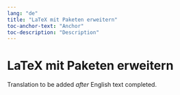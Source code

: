```yaml
---
lang: "de"
title: "LaTeX mit Paketen erweitern"
toc-anchor-text: "Anchor"
toc-description: "Description"
---
```


# LaTeX mit Paketen erweitern

Translation to be added _after_ English text completed.
